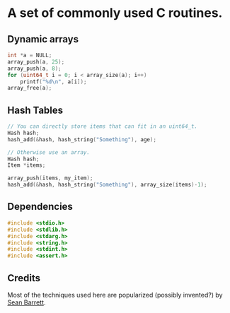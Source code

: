 #  A set of commonly used C routines.

## Dynamic arrays

```C
int *a = NULL;
array_push(a, 25);
array_push(a, 8);
for (uint64_t i = 0; i < array_size(a); i++)
	printf("%d\n", a[i]);
array_free(a);
```

## Hash Tables

```C
// You can directly store items that can fit in an uint64_t.
Hash hash;
hash_add(&hash, hash_string("Something"), age);

// Otherwise use an array.
Hash hash;
Item *items;

array_push(items, my_item);
hash_add(&hash, hash_string("Something"), array_size(items)-1);
```

## Dependencies

```C
#include <stdio.h>
#include <stdlib.h>
#include <stdarg.h>
#include <string.h>
#include <stdint.h>
#include <assert.h>
```

## Credits

Most of the techniques used here are popularized (possibly invented?) by [Sean Barrett](http://nothings.org/).
